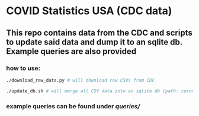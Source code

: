 # COVID Statistics USA (CDC data)

## This repo contains data from the CDC and scripts to update said data and dump it to an sqlite db. Example queries are also provided 


### how to use: 

```bash 
./download_raw_data.py # will download raw CSVs from CDC
```

```bash
./update_db.sh # will merge all CSV data into an sqlite db (path: corona_us_deaths.db) and send you to the sqlite interactive shell
```

### example queries can be found under *queries/*

